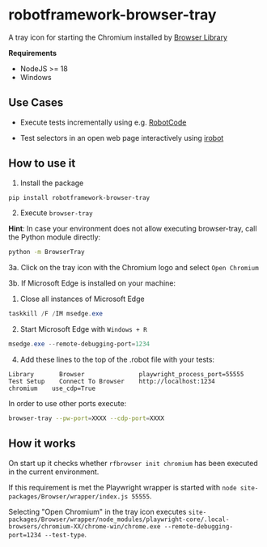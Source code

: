 # robotframework-browser-tray

A tray icon for starting the Chromium installed by [Browser Library](https://robotframework-browser.org/)

**Requirements**

- NodeJS >= 18
- Windows


## Use Cases

- Execute tests incrementally using e.g. [RobotCode](https://github.com/d-biehl/robotcode)

- Test selectors in an open web page interactively using [irobot](https://pypi.org/project/robotframework-debug/)


## How to use it

1. Install the package

```bash
pip install robotframework-browser-tray
```

2. Execute `browser-tray`

**Hint**: In case your environment does not allow executing browser-tray, call the Python module directly:

```bash
python -m BrowserTray
```

3a. Click on the tray icon with the Chromium logo and select `Open Chromium`

3b. If Microsoft Edge is installed on your machine:

1. Close all instances of Microsoft Edge

```powershell
taskkill /F /IM msedge.exe
```

2. Start Microsoft Edge with `Windows + R`

```powershell
msedge.exe --remote-debugging-port=1234
```

4. Add these lines to the top of the .robot file with your tests:

```robotframework
Library       Browser               playwright_process_port=55555
Test Setup    Connect To Browser    http://localhost:1234            chromium    use_cdp=True
```

In order to use other ports execute:

```bash
browser-tray --pw-port=XXXX --cdp-port=XXXX
``` 

## How it works

On start up it checks whether `rfbrowser init chromium` has been executed in the current environment.

If this requirement is met the Playwright wrapper is started with `node site-packages/Browser/wrapper/index.js 55555`.

Selecting "Open Chromium" in the tray icon executes `site-packages/Browser/wrapper/node_modules/playwright-core/.local-browsers/chromium-XX/chrome-win/chrome.exe --remote-debugging-port=1234 --test-type`.
